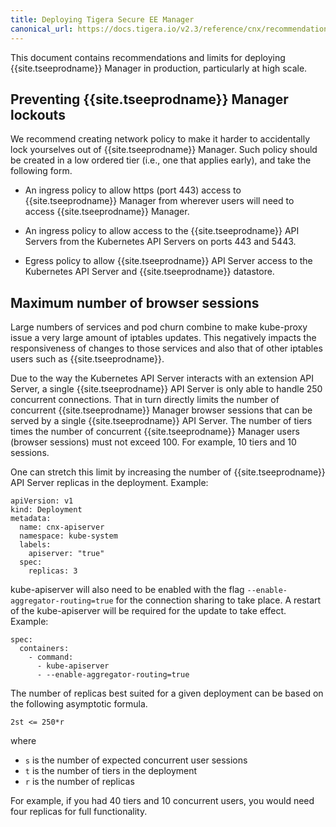 ```yaml
---
title: Deploying Tigera Secure EE Manager
canonical_url: https://docs.tigera.io/v2.3/reference/cnx/recommendations
---
```


This document contains recommendations and limits for deploying {{site.tseeprodname}} Manager in production, particularly at high scale.

## Preventing {{site.tseeprodname}} Manager lockouts

We recommend creating network policy to make it harder to accidentally lock yourselves out of {{site.tseeprodname}} Manager.  Such policy should be created in a low ordered tier (i.e., one that applies early), and take the following form.

- An ingress policy to allow https (port 443) access to {{site.tseeprodname}} Manager from wherever users will need to access {{site.tseeprodname}} Manager.

- An ingress policy to allow access to the {{site.tseeprodname}} API Servers from the Kubernetes API Servers on ports 443 and 5443.

- Egress policy to allow {{site.tseeprodname}} API Server access to the Kubernetes API Server and {{site.tseeprodname}} datastore.


## Maximum number of browser sessions

Large numbers of services and pod churn combine to make kube-proxy issue a very large amount of iptables updates.  This negatively impacts the responsiveness of changes to those services and also that of other iptables users such as {{site.tseeprodname}}.

Due to the way the Kubernetes API Server interacts with an extension API Server, a single {{site.tseeprodname}} API Server is only able to handle 250 concurrent connections. That in turn directly limits the number of concurrent {{site.tseeprodname}} Manager browser sessions that can be served by a single {{site.tseeprodname}} API Server. The number of tiers times the number of concurrent {{site.tseeprodname}} Manager users (browser sessions) must not exceed 100.  For example, 10 tiers and 10 sessions.

One can stretch this limit by increasing the number of {{site.tseeprodname}} API Server replicas in the deployment. Example:

```
apiVersion: v1
kind: Deployment
metadata:
  name: cnx-apiserver
  namespace: kube-system
  labels:
    apiserver: "true"
  spec:
    replicas: 3
```

kube-apiserver will also need to be enabled with the flag `--enable-aggregator-routing=true` for the connection sharing to take place. A restart of the kube-apiserver will be required for the update to take effect. Example:

```
spec:
  containers:
    - command:
      - kube-apiserver
      - --enable-aggregator-routing=true
```

The number of replicas best suited for a given deployment can be based on the following asymptotic formula.

```
2st <= 250*r
```
where
- `s` is the number of expected concurrent user sessions
- `t` is the number of tiers in the deployment
- `r` is the number of replicas

For example, if you had 40 tiers and 10 concurrent users, you would need four replicas for full functionality.
